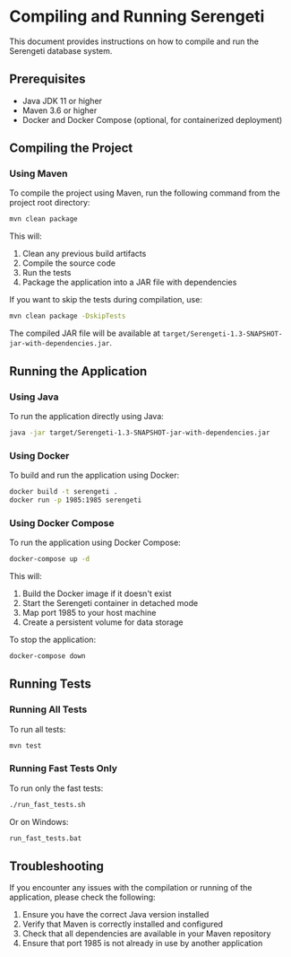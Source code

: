 # Compiling and Running Serengeti

This document provides instructions on how to compile and run the Serengeti database system.

## Prerequisites

- Java JDK 11 or higher
- Maven 3.6 or higher
- Docker and Docker Compose (optional, for containerized deployment)

## Compiling the Project

### Using Maven

To compile the project using Maven, run the following command from the project root directory:

```bash
mvn clean package
```

This will:
1. Clean any previous build artifacts
2. Compile the source code
3. Run the tests
4. Package the application into a JAR file with dependencies

If you want to skip the tests during compilation, use:

```bash
mvn clean package -DskipTests
```

The compiled JAR file will be available at `target/Serengeti-1.3-SNAPSHOT-jar-with-dependencies.jar`.

## Running the Application

### Using Java

To run the application directly using Java:

```bash
java -jar target/Serengeti-1.3-SNAPSHOT-jar-with-dependencies.jar
```

### Using Docker

To build and run the application using Docker:

```bash
docker build -t serengeti .
docker run -p 1985:1985 serengeti
```

### Using Docker Compose

To run the application using Docker Compose:

```bash
docker-compose up -d
```

This will:
1. Build the Docker image if it doesn't exist
2. Start the Serengeti container in detached mode
3. Map port 1985 to your host machine
4. Create a persistent volume for data storage

To stop the application:

```bash
docker-compose down
```

## Running Tests

### Running All Tests

To run all tests:

```bash
mvn test
```

### Running Fast Tests Only

To run only the fast tests:

```bash
./run_fast_tests.sh
```

Or on Windows:

```bash
run_fast_tests.bat
```

## Troubleshooting

If you encounter any issues with the compilation or running of the application, please check the following:

1. Ensure you have the correct Java version installed
2. Verify that Maven is correctly installed and configured
3. Check that all dependencies are available in your Maven repository
4. Ensure that port 1985 is not already in use by another application